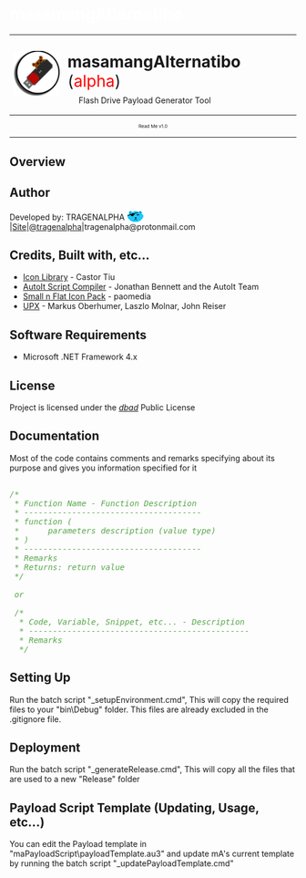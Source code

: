 # <span style="color:white;">masamangAlternatibo</span>
<center><table style="border: none;"><tr><td>
    <img src="graphics\icon_ss.png"/>
</td>
<td>
    <span style="margin: 0;"><p style="font-size: 28px;"><b>masamangAlternatibo</b> (<span style="color:red;">alpha</span>)</p></span>
    <p style="margin-left:5%;margin-top:-5%;">Flash Drive Payload Generator Tool</p>
</td></tr></table><p style="font-size: 8px;">Read Me v1.0</p></center>

---

## Overview

## Author
<p>Developed by: TRAGENALPHA <img src="graphics\flare002.png" style="margin-bottom:-1%;"/>|<a href="https://tragenalpha.github.io">Site</a>|<a href="https://twitter.com/tragenalpha">@tragenalpha</a>|tragenalpha@protonmail.com</p>

## Credits, Built with, etc...
<ul>
    <li><a href="https://www.codeproject.com/Articles/16178/IconLib-Icons-Unfolded-MultiIcon-and-Windows-Vista">Icon Library</a> - Castor Tiu</li>
    <li><a href="https://www.autoitscript.com/">AutoIt Script Compiler</a> - Jonathan Bennett and the AutoIt Team</li>
    <li><a href="https://github.com/paomedia/small-n-flat">Small n Flat Icon Pack</a> - paomedia</li>
    <li><a href="https://upx.github.io">UPX</a> - Markus Oberhumer, Laszlo Molnar, John Reiser</li>
</ul>

## Software Requirements
<ul>
    <li>Microsoft .NET Framework 4.x</li>
</ul>

## License
Project is licensed under the <a href="https://www.dbad-license.org"><i>dbad</i></a> Public License

## Documentation
Most of the code contains comments and remarks specifying about its purpose and gives you information specified for it

<pre><i style="color: #57A64A;">
/*
 * Function Name - Function Description
 * -------------------------------------
 * function (
 *      parameters description (value type)
 * )
 * -------------------------------------
 * Remarks
 * Returns: return value
 */

 or

 /*
  * Code, Variable, Snippet, etc... - Description
  * ----------------------------------------------
  * Remarks
  */
</i></pre>

## Setting Up
Run the batch script "_setupEnvironment.cmd", This will copy the required files to your "bin\Debug" folder. This files are already excluded in the .gitignore file.

## Deployment
Run the batch script "_generateRelease.cmd", This will copy all the files that are used to a new "Release\" folder

## Payload Script Template (Updating, Usage, etc...)
You can edit the Payload template in "maPayloadScript\payloadTemplate.au3" and update mA's current template by running the batch script "_updatePayloadTemplate.cmd"